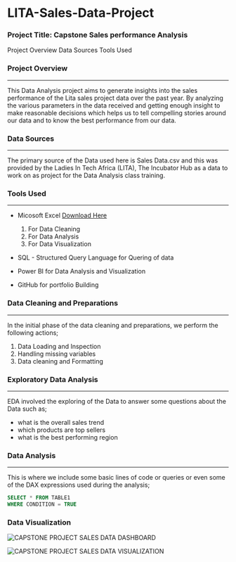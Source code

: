 # LITA-Sales-Data-Project

### Project Title: Capstone Sales performance Analysis

Project Overview
 Data Sources
Tools Used  

### Project Overview
---
This Data Analysis project aims to generate insights into the sales performance of the Lita sales project data over the past year. By analyzing the various parameters in the data received and getting enough insight to make reasonable decisions which helps us to tell compelling stories around our data and to know the best performance from our data.

### Data Sources
---
The primary source of the Data used here is Sales Data.csv and this was provided by the Ladies In Tech Africa (LITA), The Incubator Hub as a data to work on as project for the Data Analysis class training.

### Tools Used 
---
- Micosoft Excel [Download Here](https://www.microsoft.com)
  1. For Data Cleaning
  2. For Data Analysis
  3. For Data Visualization
  
- SQL - Structured Query Language for Quering of data
- Power BI for Data Analysis and Visualization
- GitHub for portfolio Building

### Data Cleaning and Preparations
---
In the initial phase of the data cleaning and preparations, we perform the following actions;
1. Data Loading and Inspection
2. Handling missing variables
3. Data cleaning and Formatting

### Exploratory Data Analysis
---
EDA involved the exploring of the Data to answer some questions about the Data such as;
- what is the overall sales trend
- which products are top sellers
- what is the best performing region

### Data Analysis 
---
This is where we include some basic lines of code or queries or even some of the DAX expressions used during the analysis;

```SQL
SELECT * FROM TABLE1
WHERE CONDITION = TRUE
```

### Data Visualization

![CAPSTONE PROJECT SALES DATA DASHBOARD](https://github.com/user-attachments/assets/d4fb7ca4-9376-4736-90b8-d3e8cb7ed85f)


![CAPSTONE PROJECT SALES DATA VISUALIZATION](https://github.com/user-attachments/assets/7423dcb7-959e-4247-9fc4-5eaf5b1fcd1f)
